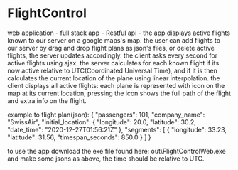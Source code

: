 # FlightControl

web application - full stack app - Restful api - the app displays active flights known to our server on a google maps's map.
the user can add flights to our server by drag and drop flight plans as json's files,
or delete active flights, the server updates accordingly.
the client asks every second for active flights using ajax.
the server calculates for each known flight if its now active relative to UTC(Coordinated Universal Time),
and if it is then calculates the current location of the plane using linear interpolation.
the client displays all active flights: each plane is represented with icon on the map at its current location,
pressing the icon shows the full path of the flight and extra info on the flight.


example to flight plan(json):
{
  "passengers": 101,
  "company_name": "SwissAir",
  "initial_location": {
    "longitude": 20.0,
    "latitude": 30.2,
    "date_time": "2020-12-27T01:56:21Z"
  },
  "segments": [
    {
      "longitude": 33.23,
      "latitude": 31.56,
      "timespan_seconds": 850.0
    }
  ]
}

to use the app download the exe file found here: out\FlightControlWeb.exe
and make some jsons as above, the time should be relative to UTC.
